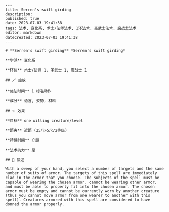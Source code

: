 
    ---
    title: Serren's swift girding
    description: 
    published: true
    date: 2023-07-03 19:41:38
    tags: 法术, 变化系, 术士/法师法术, 1环法术, 圣武士法术, 魔战士法术
    editor: markdown
    dateCreated: 2023-07-03 19:41:38
    ---

    # **Serren's swift girding** *Serren's swift girding*

    **学派** 变化系 

    **环位** 术士/法师 1, 圣武士 1, 魔战士 1

    ## 🪄 施放

    **施法时间** 1 标准动作

    **成分** 语言, 姿势, 材料

    ## ✨ 效果 

    **目标** one willing creature/level 

    **距离** 近距 (25尺+5尺/2等级)  

    **持续时间** 立即 

    **法术抗力** 是

    ## 📖 描述

    With a sweep of your hand, you select a number of targets and the same number of suits of armor. The targets of this spell are immediately clad in the armor that you choose. The subjects of the spell must be capable of wearing the chosen armor, cannot be wearing other armor, and must be able to properly fit into the chosen armor. The chosen armor must be empty and cannot be currently worn by another creature (thus you cannot move armor from one wearer to another with this spell). Creatures armored with this spell are considered to have donned the armor properly.
    